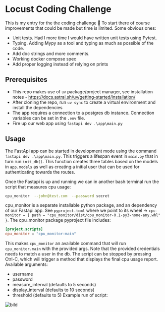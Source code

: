 # Locust Coding Challenge

This is my entry for the the coding challenge 🚀 
To start there of course improvements that could be made but time is limited. Some obvious ones:
- Unit tests. Had I more time I would have written unit tests using Pytest.
- Typing. Adding Mypy as a tool and typing as much as possible of the code.
- Add doc strings and more comments.
- Working docker compose spec
- Add proper logging instead of relying on prints

## Prerequisites
- This repo makes use of `uv` package/project manager,  see installation notes - https://docs.astral.sh/uv/getting-started/installation/
- After cloning the repo, run `uv sync` to create a virtual environment and install the dependencies
- The app requires a connection to a postgres db instance. Connection variables can be set in the `.env` file.
- Fire up our web app using `fastapi dev .\app\main.py`

## Usage
The FastApi app can be started in development mode using the command `fastapi dev .\app\main.py`. This triggers a lifespan event in `main.py` that in turn run `init_db()`. This function creates three tables based on the models in `app.models` as well as creating a initial user that can be used for authenticating towards the routes.

Once the Fastapi is up and running we can in another bash terminal run the script that measures cpu usage: 
```bash
cpu_monitor  --john@test.com  --password secret
```
cpu_monitor is a separate installable python package, and an dependency of our Fastapi app. See `pyproject.toml` where we point to its wheel -> `cpu-monitor = { path = "cpu_monitor/dist/cpu_monitor-0.1-py3-none-any.whl" }`.
The cpu_monitor package pyproject file includes: 
```toml
[project.scripts]
cpu_monitor = "cpu_monitor:main"
```
This makes `cpu_monitor` an available command that will run `cpu_monitor.main` with the provided args. Note that the provided credentials needs to match a user in the db. The script can be stopped by pressing Ctrl-C, which will trigger a method that displays the final cpu usage report.
Available arguments:
- username
- password
- measure_interval (defaults to 5 seconds)
- display_interval (defaults to 10 seconds)
- threshold (defaults to 5)
Example run of script:

![bild](https://github.com/user-attachments/assets/03bf083d-0c73-4e4f-a317-f7bb8a5f68fc)


